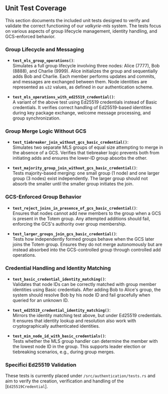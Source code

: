 ## Unit Test Coverage

This section documents the included unit tests designed to verify and validate the correct functioning of our *valkyrie-mls* system. The tests focus on various aspects of group lifecycle management, identity handling, and GCS-enforced behavior.


### Group Lifecycle and Messaging

- **`test_mls_group_operations()`**:  
  Simulates a full group lifecycle involving three nodes: Alice (7777), Bob (8888), and Charlie (9999). Alice initializes the group and sequentially adds Bob and Charlie. Each member performs updates and commits, and messages are exchanged between them. Node identities are represented as `u32` values, as defined in our authentication scheme.

- **`test_mls_operations_with_ed25519_credential()`**:  
  A variant of the above test using Ed25519 credentials instead of Basic credentials. It verifies correct handling of Ed25519-based identities during key package exchange, welcome message processing, and group synchronization.


### Group Merge Logic Without GCS

- **`test_tiebreaker_join_without_gcs_basic_credential()`**:  
  Simulates two separate MLS groups of equal size attempting to merge in the absence of a GCS. Verifies that tiebreaker logic prevents both from initiating adds and ensures the lower-ID group absorbs the other.

- **`test_majority_group_join_without_gcs_basic_credential()`**:  
  Tests majority-based merging: one small group (1 node) and one larger group (3 nodes) exist independently. The larger group should not absorb the smaller until the smaller group initiates the join.

### GCS-Enforced Group Behavior

- **`test_reject_joins_in_presence_of_gcs_basic_credential()`**:  
  Ensures that nodes cannot add new members to the group when a GCS is present in the Totem group. Any attempted additions should fail, enforcing the GCS's authority over group membership.

- **`test_larger_groups_join_gcs_basic_credential()`**:  
  Tests how independently formed groups behave when the GCS later joins the Totem group. Ensures they do not merge autonomously but are instead absorbed into the GCS-controlled group through controlled add operations.

### Credential Handling and Identity Matching

- **`test_basic_credential_identity_matching()`**:  
  Validates that node IDs can be correctly matched with group member identities using Basic credentials. After adding Bob to Alice's group, the system should resolve Bob by his node ID and fail gracefully when queried for an unknown ID.

- **`test_ed25519_credential_identity_matching()`**:  
  Mirrors the identity matching test above, but under Ed25519 credentials. It ensures that identity lookup and resolution also work with cryptographically authenticated identities.

- **`test_min_node_id_with_basic_credentials()`**:  
  Tests whether the MLS group handler can determine the member with the lowest node ID in the group. This supports leader election or tiebreaking scenarios, e.g., during group merges.

### Specifici Ed25519 Validation
These tests is currently placed under `/src/authentication/tests.rs` and aim to verify the creation, verification and handling of the [`Ed25519Credential`]. 